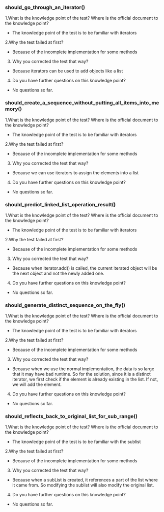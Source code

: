 ### should_go_through_an_iterator()
1.What is the knowledge point of the test? Where is the official document to the knowledge point?
* The knowledge point of the test is to be familiar with iterators

2.Why the test failed at first?
* Because of the incomplete implementation for some methods

3. Why you corrected the test that way?
* Because iterators can be used to add objects like a list

4. Do you have further questions on this knowledge point?
* No questions so far.



### should_create_a_sequence_without_putting_all_items_into_memory()
1.What is the knowledge point of the test? Where is the official document to the knowledge point?
* The knowledge point of the test is to be familiar with iterators

2.Why the test failed at first?
* Because of the incomplete implementation for some methods

3. Why you corrected the test that way?
* Because we can use iterators to assign the elements into a list

4. Do you have further questions on this knowledge point?
* No questions so far.



### should_predict_linked_list_operation_result()
1.What is the knowledge point of the test? Where is the official document to the knowledge point?
* The knowledge point of the test is to be familiar with iterators

2.Why the test failed at first?
* Because of the incomplete implementation for some methods

3. Why you corrected the test that way?
* Because when iterator.add() is called, the current iterated object will be the next object and not the newly added 
one. 

4. Do you have further questions on this knowledge point?
* No questions so far.



### should_generate_distinct_sequence_on_the_fly()
1.What is the knowledge point of the test? Where is the official document to the knowledge point?
* The knowledge point of the test is to be familiar with iterators

2.Why the test failed at first?
* Because of the incomplete implementation for some methods

3. Why you corrected the test that way?
* Because when we use the normal implementation, the data is so large that it may have bad runtime. So for the 
solution, since it is a distinct iterator, we first check if the element is already existing in the list. If not, we 
will add the element. 

4. Do you have further questions on this knowledge point?
* No questions so far.



### should_reflects_back_to_original_list_for_sub_range()
1.What is the knowledge point of the test? Where is the official document to the knowledge point?
* The knowledge point of the test is to be familiar with the sublist

2.Why the test failed at first?
* Because of the incomplete implementation for some methods

3. Why you corrected the test that way?
* Because when a subList is created, it references a part of the list where it came from. So modifying the sublist 
will also modify the original list.

4. Do you have further questions on this knowledge point?
* No questions so far.